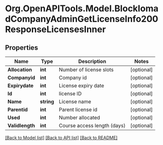# Org.OpenAPITools.Model.BlockIomadCompanyAdminGetLicenseInfo200ResponseLicensesInner

## Properties

Name | Type | Description | Notes
------------ | ------------- | ------------- | -------------
**Allocation** | **int** | Number of license slots | [optional] 
**Companyid** | **int** | Company id | [optional] 
**Expirydate** | **int** | License expiry date | [optional] 
**Id** | **int** | license ID | [optional] 
**Name** | **string** | License name | [optional] 
**Parentid** | **int** | Parent license id | [optional] 
**Used** | **int** | Number allocated | [optional] 
**Validlength** | **int** | Course access length (days) | [optional] 

[[Back to Model list]](../README.md#documentation-for-models) [[Back to API list]](../README.md#documentation-for-api-endpoints) [[Back to README]](../README.md)

